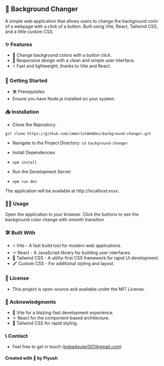 ## 🌈 Background Changer

A simple web application that allows users to change the background color of a webpage with a click of a button. Built using Vite, React, Tailwind CSS, and a little custom CSS.

### ✨ Features

- 🎨 Change background colors with a button click.
- 📱 Responsive design with a clean and simple user interface.
- ⚡ Fast and lightweight, thanks to Vite and React.

### 🚀 Getting Started

- 🛠️ Prerequisites
- Ensure you have Node.js installed on your system.

### 📥 Installation

- Clone the Repository:

```git clone https://github.com/immortalWebDev/background-changer.git```

- Navigate to the Project Directory:
```cd background-changer```

- Install Dependencies
- ```npm install```

- Run the Development Server
- ```npm run dev```

The application will be available at http://localhost:xxxx.


### 🧑‍💻 Usage

Open the application in your browser.
Click the buttons to see the background color change with smooth transition

### 🛠️ Built With

- ⚡ Vite - A fast build tool for modern web applications.
- ⚛️ React - A JavaScript library for building user interfaces.
- 🎨 Tailwind CSS - A utility-first CSS framework for rapid UI development.
- 🖌️ Custom CSS - For additional styling and layout.

### 📜 License 

- This project is open-source and available under the MIT License.

### 🙌 Acknowledgments

- 🚀 Vite for a blazing-fast development experience.
- ⚛️ React for the component-based architecture.
- 🎨 Tailwind CSS for rapid styling.


### 📞 Contact

- Feel free to get in touch (pgbadgujar007@gmail.com)


#### Created with 💖 by Piyush